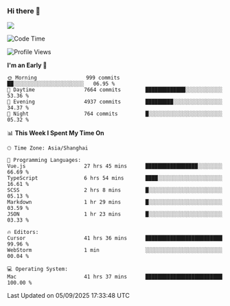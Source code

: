 ### Hi there 👋

<!--
**JJAYCHEN1e/jjaychen1e** is a ✨ _special_ ✨ repository because its `README.md` (this file) appears on your GitHub profile.

Here are some ideas to get you started:

- 🔭 I’m currently working on ...
- 🌱 I’m currently learning ...
- 👯 I’m looking to collaborate on ...
- 🤔 I’m looking for help with ...
- 💬 Ask me about ...
- 📫 How to reach me: ...
- 😄 Pronouns: ...
- ⚡ Fun fact: ...
-->

[![](https://github-readme-stats.vercel.app/api?username=jjaychen1e&show_icons=true)](https://github.com/jjaychen1e/github-readme-stats?count_private=true)

<!--START_SECTION:waka-->
![Code Time](http://img.shields.io/badge/Code%20Time-2%2C342%20hrs%2039%20mins-blue)

![Profile Views](http://img.shields.io/badge/Profile%20Views-0-blue)

**I'm an Early 🐤** 

```text
🌞 Morning                999 commits         ██░░░░░░░░░░░░░░░░░░░░░░░   06.95 % 
🌆 Daytime                7664 commits        █████████████░░░░░░░░░░░░   53.36 % 
🌃 Evening                4937 commits        █████████░░░░░░░░░░░░░░░░   34.37 % 
🌙 Night                  764 commits         █░░░░░░░░░░░░░░░░░░░░░░░░   05.32 % 
```


📊 **This Week I Spent My Time On** 

```text
🕑︎ Time Zone: Asia/Shanghai

💬 Programming Languages: 
Vue.js                   27 hrs 45 mins      █████████████████░░░░░░░░   66.69 % 
TypeScript               6 hrs 54 mins       ████░░░░░░░░░░░░░░░░░░░░░   16.61 % 
SCSS                     2 hrs 8 mins        █░░░░░░░░░░░░░░░░░░░░░░░░   05.13 % 
Markdown                 1 hr 29 mins        █░░░░░░░░░░░░░░░░░░░░░░░░   03.59 % 
JSON                     1 hr 23 mins        █░░░░░░░░░░░░░░░░░░░░░░░░   03.33 % 

🔥 Editors: 
Cursor                   41 hrs 36 mins      █████████████████████████   99.96 % 
WebStorm                 1 min               ░░░░░░░░░░░░░░░░░░░░░░░░░   00.04 % 

💻 Operating System: 
Mac                      41 hrs 37 mins      █████████████████████████   100.00 % 
```


 Last Updated on 05/09/2025 17:33:48 UTC
<!--END_SECTION:waka-->

